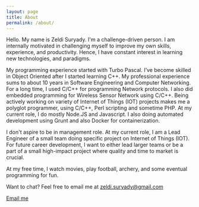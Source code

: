```yaml
---
layout: page
title: About
permalink: /about/
---
```


Hello. My name is Zeldi Suryady. I'm a challenge-driven person. I am internally motivated in challenging myself to improve my own skills, experience, and productivity. Hence, I have constant interest in learning new technologies, and paradigms.

My programming experience started with Turbo Pascal. I’ve become skilled in Object Oriented after I started learning C++. My professional experience sums to about 10 years in Software Engineering and Computer Networking. For a long time, I used C/C++ for programming Network protocols. I also did embedded programming for Wireless Sensor Network using C/C++. Being actively working on variety of Internet of Things (IOT) projects makes me a polyglot programmer, using C/C++, Perl scripting and sometime PHP. At my current role, I do mostly Node.JS and Javascript. I also doing automated development using Grunt and also Docker for containerization.

I don't aspire to be in management role. At my current role, I am a Lead Engineer of a small team doing specific project on Internet of Things (IOT). For future career development, I want to either lead larger teams or be a part of a small high-impact project where quality and time to market is crucial.

At my free time, I watch movies, play football, archery, and some eventual programming for fun.

Want to chat? Feel free to email me at zeldi.suryady@gmail.com

<a href="mailto:{{ site.footer-links.email }}" class="contact-button" itemprop="email">Email me</a>
